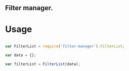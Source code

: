 ## Filter manager.

# Usage
```js

var FilterList = require('filter-manager').FilterList;

var data = {};

var filterList = FilterList(data);
```
